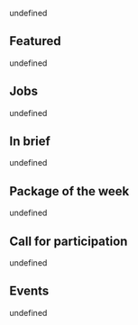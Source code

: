 <!-- 2017-12-28 -->

undefined

## Featured

undefined

## Jobs

undefined

## In brief

undefined

## Package of the week

undefined

## Call for participation

undefined

## Events

undefined

